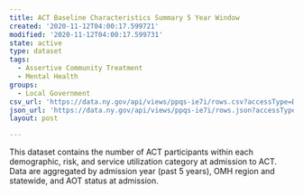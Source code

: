 ```yaml
---
title: ACT Baseline Characteristics Summary 5 Year Window
created: '2020-11-12T04:00:17.599721'
modified: '2020-11-12T04:00:17.599731'
state: active
type: dataset
tags:
  - Assertive Community Treatment
  - Mental Health
groups:
  - Local Government
csv_url: 'https://data.ny.gov/api/views/ppqs-ie7i/rows.csv?accessType=DOWNLOAD'
json_url: 'https://data.ny.gov/api/views/ppqs-ie7i/rows.json?accessType=DOWNLOAD'
layout: post

---
```

This dataset contains the number of ACT participants within each demographic, risk, and service utilization category at admission to ACT.  Data are aggregated by admission year (past 5 years), OMH region and statewide, and AOT status at admission.
